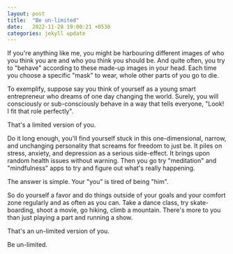 ```yaml
---
layout: post
title:  "Be un-limited"
date:   2022-11-28 19:00:21 +0530
categories: jekyll update
---
```

If you're anything like me, you might be harbouring different images of who you think you are and who you think you should be. And quite often, you try to "behave" according to these made-up images in your head. Each time you choose a specific "mask" to wear, whole other parts of you go to die.

To exemplify, suppose say you think of yourself as a young smart entrepreneur who dreams of one day changing the world. Surely, you will consciously or sub-consciously behave in a way that tells everyone, "Look! I fit that role perfectly".

That's a limited version of you.

Do it long enough, you'll find yourself stuck in this one-dimensional, narrow, and unchanging personality that screams for freedom to just be. It piles on stress, anxiety, and depression as a serious side-effect. It brings upon random health issues without warning. Then you go try "meditation" and "mindfulness" apps to try and figure out what's really happening.

The answer is simple. Your "you" is tired of being "him".

So do yourself a favor and do things outside of your goals and your comfort zone regularly and as often as you can. Take a dance class, try skate-boarding, shoot a movie, go hiking, climb a mountain. There's more to you than just playing a part and running a show.

That's an un-limited version of you.

Be un-limited.
